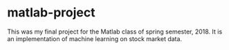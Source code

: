 # matlab-project
This was my final project for the Matlab class of spring semester, 2018. It is an implementation of machine learning on stock market data.
